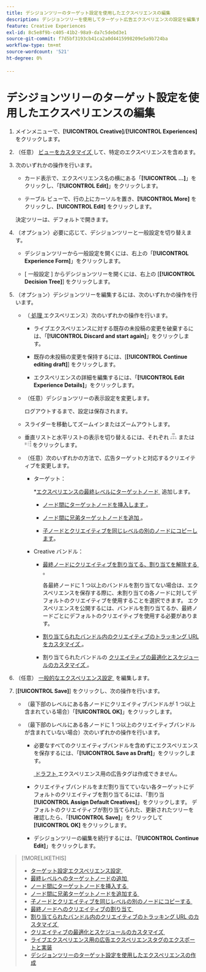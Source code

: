 ```yaml
---
title: デシジョンツリーのターゲット設定を使用したエクスペリエンスの編集
description: デシジョンツリーを使用してターゲット広告エクスペリエンスの設定を編集する方法を説明します。
feature: Creative Experiences
exl-id: 8c5e8f9b-c405-41b2-98a9-da7c5debd3e1
source-git-commit: f7d5bf3193cb41ca2a0d4415998209e5a9b724ba
workflow-type: tm+mt
source-wordcount: '521'
ht-degree: 0%

---
```


# デシジョンツリーのターゲット設定を使用したエクスペリエンスの編集

1. メインメニューで、**[!UICONTROL Creative]**/**[!UICONTROL Experiences]** をクリックします。

1. （任意） [&#x200B; ビューをカスタマイズ &#x200B;](/help/creative/introduction/customize-data-views.md) して、特定のエクスペリエンスを含めます。

1. 次のいずれかの操作を行います。

   * カード表示で、エクスペリエンス名の横にある「**[!UICONTROL ...]**」をクリックし、「**[!UICONTROL Edit]**」をクリックします。

   * テーブル ビューで、行の上にカーソルを置き、**[!UICONTROL More]** をクリックし、**[!UICONTROL Edit]** をクリックします。

   決定ツリーは、デフォルトで開きます。

1. （オプション）必要に応じて、デシジョンツリーと一般設定を切り替えます。

   * デシジョンツリーから一般設定を開くには、右上の「**[!UICONTROL Experience Form]**」をクリックします。

   * [ 一般設定 ] からデシジョンツリーを開くには、右上の [**[!UICONTROL Decision Tree]**] をクリックします。

1. （オプション）デシジョンツリーを編集するには、次のいずれかの操作を行います。

   * （[&#x200B; 処理 &#x200B;](experience-about.md#experience-statuses) エクスペリエンス）次のいずれかの操作を行います。

      * ライブエクスペリエンスに対する既存の未投稿の変更を破棄するには、「**[!UICONTROL Discard and start again]**」をクリックします。

      * 既存の未投稿の変更を保持するには、[**[!UICONTROL Continue editing draft]**] をクリックします。

      * エクスペリエンスの詳細を編集するには、「**[!UICONTROL Edit Experience Details]**」をクリックします。

   * （任意）デシジョンツリーの表示設定を変更します。

     ログアウトするまで、設定は保存されます。

   * スライダーを移動してズームインまたはズームアウトします。

   * 垂直リストと水平リストの表示を切り替えるには、それぞれ ![&#x200B; 垂直ツリーとして表示 &#x200B;](/help/creative/assets/tree-vertical.png " 垂直ツリーとして表示 ") または ![水平ツリーとして表示](/help/creative/assets/tree-horizontal.png "水平ツリーとして表示") をクリックします。

   * （任意）次のいずれかの方法で、広告ターゲットと対応するクリエイティブを変更します。

      * ターゲット：

        *[&#x200B; エクスペリエンスの最終レベルにターゲットノード &#x200B;](experience-target-node-add-final.md) 追加します。

         * [&#x200B; ノード間にターゲットノードを挿入します &#x200B;](experience-target-node-add-inner.md)。

         * [&#x200B; ノード間に兄弟ターゲットノードを追加 &#x200B;](experience-target-node-add-sibling.md)。

         * [&#x200B; 子ノードとクリエイティブを同じレベルの別のノードにコピーします &#x200B;](experience-target-node-copy.md)。

      * Creative バンドル：

         * [&#x200B; 最終ノードにクリエイティブを割り当てる、割り当てを解除する &#x200B;](experience-assign-creative-bundles.md)。

           各最終ノードに 1 つ以上のバンドルを割り当てない場合は、エクスペリエンスを保存する際に、未割り当ての各ノードに対してデフォルトのクリエイティブを使用することを選択できます。 エクスペリエンスを公開するには、バンドルを割り当てるか、最終ノードごとにデフォルトのクリエイティブを使用する必要があります。

         * [&#x200B; 割り当てられたバンドル内のクリエイティブのトラッキング URL をカスタマイズ &#x200B;](experience-tracking-urls-targeting.md)。

         * 割り当てられたバンドルの [&#x200B; クリエイティブの最適化とスケジュールのカスタマイズ &#x200B;](experience-optimization-scheduling-targeting.md)。

1. （任意） [&#x200B; 一般的なエクスペリエンス設定 &#x200B;](experience-settings-targeting.md) を編集します。

1. [**[!UICONTROL Save]**] をクリックし、次の操作を行います。

   * （最下部のレベルにある各ノードにクリエイティブバンドルが 1 つ以上含まれている場合）「**[!UICONTROL OK]**」をクリックします。

   * （最下部のレベルにある各ノードに 1 つ以上のクリエイティブバンドルが含まれていない場合）次のいずれかの操作を行います。

      * 必要なすべてのクリエイティブバンドルを含めずにエクスペリエンスを保存するには、「**[!UICONTROL Save as Draft]**」をクリックします。

        [&#x200B; ドラフト &#x200B;](experience-about.md#experience-statuses) エクスペリエンス用の広告タグは作成できません。

      * クリエイティブバンドルをまだ割り当てていない各ターゲットにデフォルトのクリエイティブを割り当てるには、「割り当 **[!UICONTROL Assign Default Creatives]**」をクリックします。 デフォルトのクリエイティブが割り当てられた、更新されたツリーを確認したら、「**[!UICONTROL Save]**」をクリックして **[!UICONTROL OK]** をクリックします。

      * デシジョンツリーの編集を続行するには、「**[!UICONTROL Continue Edit]**」をクリックします。

>[!MORELIKETHIS]
>
>* [&#x200B; ターゲット設定エクスペリエンス設定 &#x200B;](experience-settings-targeting.md)
>* [&#x200B; 最終レベルへのターゲットノードの追加 &#x200B;](experience-target-node-add-final.md)
>* [&#x200B; ノード間にターゲットノードを挿入する &#x200B;](experience-target-node-add-inner.md)
>* [&#x200B; ノード間に兄弟ターゲットノードを追加する &#x200B;](experience-target-node-add-sibling.md)
>* [&#x200B; 子ノードとクリエイティブを同じレベルの別のノードにコピーする &#x200B;](experience-target-node-copy.md)
>* [&#x200B; 最終ノードへのクリエイティブの割り当て &#x200B;](experience-assign-creative-bundles.md)
>* [&#x200B; 割り当てられたバンドル内のクリエイティブのトラッキング URL のカスタマイズ &#x200B;](experience-tracking-urls-targeting.md)
>* [&#x200B; クリエイティブの最適化とスケジュールのカスタマイズ &#x200B;](experience-optimization-scheduling-targeting.md)
>* [&#x200B; ライブエクスペリエンス用の広告エクスペリエンスタグのエクスポートと実装 &#x200B;](/help/creative/experiences/experience-tag-export.md)
>* [&#x200B; デシジョンツリーのターゲット設定を使用したエクスペリエンスの作成 &#x200B;](experience-create-targeting.md)
